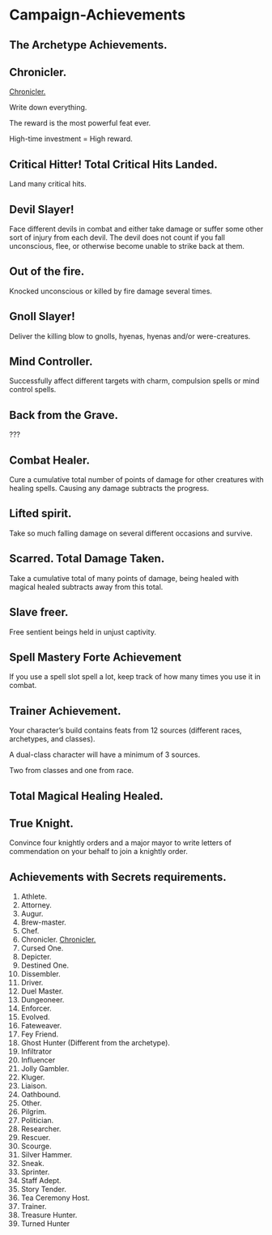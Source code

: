 # Campaign-Achievements

## The Archetype Achievements.

## Chronicler.

[Chronicler.](https://www.notion.so/Chronicler-0007866283494ef1b1a7207ac65ec5c1?pvs=21)

Write down everything.

The reward is the most powerful feat ever.

High-time investment = High reward.

## Critical Hitter! Total Critical Hits Landed.

Land many critical hits.

## Devil Slayer!

Face different devils in combat and either take damage or suffer some other sort of injury from each devil. 
The devil does not count if you fall unconscious, flee, or otherwise become unable to strike back at them.

## Out of the fire.

Knocked unconscious or killed by fire damage several times.

## Gnoll Slayer!

Deliver the killing blow to gnolls, hyenas, hyenas and/or were-creatures.

## Mind Controller.

Successfully affect different targets with charm, compulsion spells or mind control spells.

## Back from the Grave.

???

## Combat Healer.

Cure a cumulative total number of points of damage for other creatures with healing spells.
Causing any damage subtracts the progress.

## Lifted spirit.

Take so much falling damage on several different occasions and survive.

## Scarred. Total Damage Taken.

Take a cumulative total of many points of damage, being healed with magical healed subtracts away from this total.

## Slave freer.
Free sentient beings held in unjust captivity.

## Spell Mastery Forte Achievement
If you use a spell slot spell a lot, keep track of how many times you use it in combat.

## Trainer Achievement.

Your character’s build contains feats from 12 sources (different races, archetypes, and classes).

A dual-class character will have a minimum of 3 sources.

Two from classes and one from race.

## Total Magical Healing Healed.

## True Knight.

Convince four knightly orders and a major mayor to write letters of commendation on your behalf to join a knightly order.

## Achievements with Secrets requirements.

1. Athlete.
2. Attorney.
3. Augur.
4. Brew-master.
5. Chef.
6. Chronicler. [Chronicler.](https://www.notion.so/Chronicler-0007866283494ef1b1a7207ac65ec5c1?pvs=21)
7. Cursed One.
8. Depicter.
9. Destined One.
10. Dissembler.
11. Driver.
12. Duel Master.
13. Dungeoneer.
14. Enforcer.
15. Evolved.
16. Fateweaver.
17. Fey Friend.
18. Ghost Hunter (Different from the archetype).
19. Infiltrator
20. Influencer
21. Jolly Gambler.
22. Kluger.
23. Liaison.
24. Oathbound.
25. Other.
26. Pilgrim.
27. Politician.
28. Researcher.
29. Rescuer.
30. Scourge.
31. Silver Hammer.
32. Sneak.
33. Sprinter.
34. Staff Adept.
35. Story Tender.
36. Tea Ceremony Host.
37. Trainer.
38. Treasure Hunter.
39. Turned Hunter